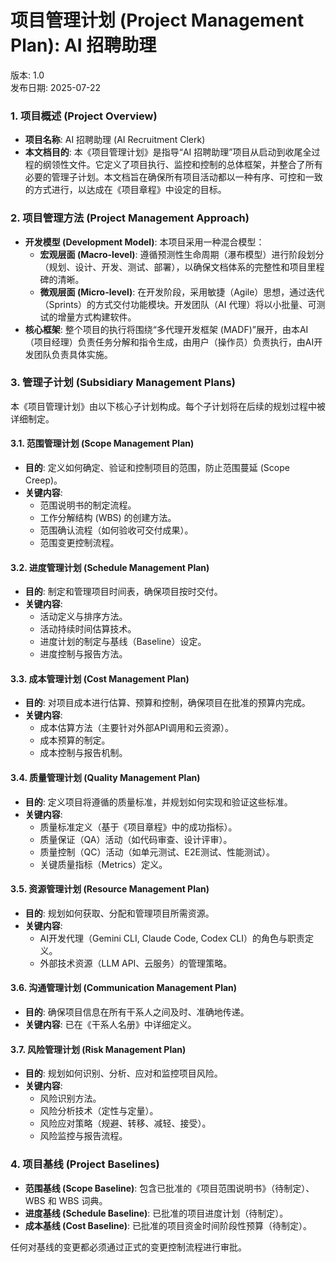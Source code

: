 # **项目管理计划 (Project Management Plan): AI 招聘助理**

版本: 1.0  
发布日期: 2025-07-22

### **1\. 项目概述 (Project Overview)**

* **项目名称**: AI 招聘助理 (AI Recruitment Clerk)  
* **本文档目的**: 本《项目管理计划》是指导“AI 招聘助理”项目从启动到收尾全过程的纲领性文件。它定义了项目执行、监控和控制的总体框架，并整合了所有必要的管理子计划。本文档旨在确保所有项目活动都以一种有序、可控和一致的方式进行，以达成在《项目章程》中设定的目标。

### **2\. 项目管理方法 (Project Management Approach)**

* **开发模型 (Development Model)**: 本项目采用一种混合模型：  
  * **宏观层面 (Macro-level)**: 遵循预测性生命周期（瀑布模型）进行阶段划分（规划、设计、开发、测试、部署），以确保文档体系的完整性和项目里程碑的清晰。  
  * **微观层面 (Micro-level)**: 在开发阶段，采用敏捷（Agile）思想，通过迭代（Sprints）的方式交付功能模块。开发团队（AI 代理）将以小批量、可测试的增量方式构建软件。  
* **核心框架**: 整个项目的执行将围绕“多代理开发框架 (MADF)”展开，由本AI（项目经理）负责任务分解和指令生成，由用户（操作员）负责执行，由AI开发团队负责具体实施。

### **3\. 管理子计划 (Subsidiary Management Plans)**

本《项目管理计划》由以下核心子计划构成。每个子计划将在后续的规划过程中被详细制定。

#### **3.1. 范围管理计划 (Scope Management Plan)**

* **目的**: 定义如何确定、验证和控制项目的范围，防止范围蔓延 (Scope Creep)。  
* **关键内容**:  
  * 范围说明书的制定流程。  
  * 工作分解结构 (WBS) 的创建方法。  
  * 范围确认流程（如何验收可交付成果）。  
  * 范围变更控制流程。

#### **3.2. 进度管理计划 (Schedule Management Plan)**

* **目的**: 制定和管理项目时间表，确保项目按时交付。  
* **关键内容**:  
  * 活动定义与排序方法。  
  * 活动持续时间估算技术。  
  * 进度计划的制定与基线（Baseline）设定。  
  * 进度控制与报告方法。

#### **3.3. 成本管理计划 (Cost Management Plan)**

* **目的**: 对项目成本进行估算、预算和控制，确保项目在批准的预算内完成。  
* **关键内容**:  
  * 成本估算方法（主要针对外部API调用和云资源）。  
  * 成本预算的制定。  
  * 成本控制与报告机制。

#### **3.4. 质量管理计划 (Quality Management Plan)**

* **目的**: 定义项目将遵循的质量标准，并规划如何实现和验证这些标准。  
* **关键内容**:  
  * 质量标准定义（基于《项目章程》中的成功指标）。  
  * 质量保证（QA）活动（如代码审查、设计评审）。  
  * 质量控制（QC）活动（如单元测试、E2E测试、性能测试）。  
  * 关键质量指标（Metrics）定义。

#### **3.5. 资源管理计划 (Resource Management Plan)**

* **目的**: 规划如何获取、分配和管理项目所需资源。  
* **关键内容**:  
  * AI开发代理（Gemini CLI, Claude Code, Codex CLI）的角色与职责定义。  
  * 外部技术资源（LLM API、云服务）的管理策略。

#### **3.6. 沟通管理计划 (Communication Management Plan)**

* **目的**: 确保项目信息在所有干系人之间及时、准确地传递。  
* **关键内容**: 已在《干系人名册》中详细定义。

#### **3.7. 风险管理计划 (Risk Management Plan)**

* **目的**: 规划如何识别、分析、应对和监控项目风险。  
* **关键内容**:  
  * 风险识别方法。  
  * 风险分析技术（定性与定量）。  
  * 风险应对策略（规避、转移、减轻、接受）。  
  * 风险监控与报告流程。

### **4\. 项目基线 (Project Baselines)**

* **范围基线 (Scope Baseline)**: 包含已批准的《项目范围说明书》（待制定）、WBS 和 WBS 词典。  
* **进度基线 (Schedule Baseline)**: 已批准的项目进度计划（待制定）。  
* **成本基线 (Cost Baseline)**: 已批准的项目资金时间阶段性预算（待制定）。

任何对基线的变更都必须通过正式的变更控制流程进行审批。